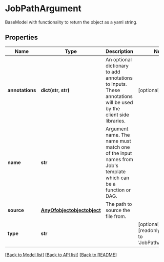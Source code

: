 # JobPathArgument

BaseModel with functionality to return the object as a yaml string.
## Properties
Name | Type | Description | Notes
------------ | ------------- | ------------- | -------------
**annotations** | **dict(str, str)** | An optional dictionary to add annotations to inputs. These annotations will be used by the client side libraries. | [optional] 
**name** | **str** | Argument name. The name must match one of the input names from Job&#39;s template which can be a function or DAG. | 
**source** | [**AnyOfobjectobjectobject**](AnyOfobjectobjectobject.md) | The path to source the file from. | 
**type** | **str** |  | [optional] [readonly] [default to 'JobPathArgument']

[[Back to Model list]](../README.md#documentation-for-models) [[Back to API list]](../README.md#documentation-for-api-endpoints) [[Back to README]](../README.md)


